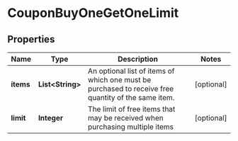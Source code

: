 

# CouponBuyOneGetOneLimit


## Properties

| Name | Type | Description | Notes |
|------------ | ------------- | ------------- | -------------|
|**items** | **List&lt;String&gt;** | An optional list of items of which one must be purchased to receive free quantity of the same item. |  [optional] |
|**limit** | **Integer** | The limit of free items that may be received when purchasing multiple items |  [optional] |



